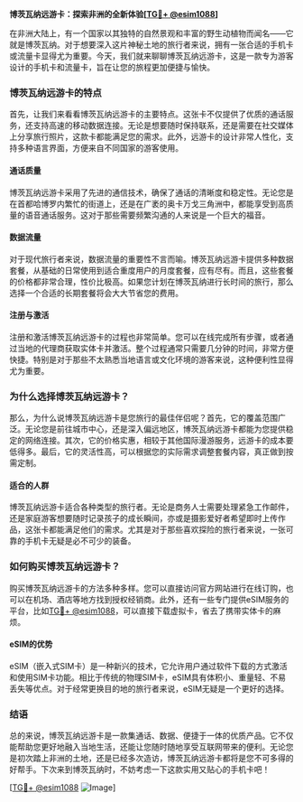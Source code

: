 **博茨瓦纳远游卡：探索非洲的全新体验[[TG💪+ @esim1088](https://t.me/s/esim1088)]**

在非洲大陆上，有一个国家以其独特的自然景观和丰富的野生动植物而闻名——它就是博茨瓦纳。对于想要深入这片神秘土地的旅行者来说，拥有一张合适的手机卡或流量卡显得尤为重要。今天，我们就来聊聊博茨瓦纳远游卡，这是一款专为游客设计的手机卡和流量卡，旨在让您的旅程更加便捷与愉快。

### 博茨瓦纳远游卡的特点

首先，让我们来看看博茨瓦纳远游卡的主要特点。这张卡不仅提供了优质的通话服务，还支持高速的移动数据连接。无论是想要随时保持联系，还是需要在社交媒体上分享旅行照片，这款卡都能满足您的需求。此外，远游卡的设计非常人性化，支持多种语言界面，方便来自不同国家的游客使用。

#### 通话质量
博茨瓦纳远游卡采用了先进的通信技术，确保了通话的清晰度和稳定性。无论您是在首都哈博罗内繁忙的街道上，还是在广袤的奥卡万戈三角洲中，都能享受到高质量的语音通话服务。这对于那些需要频繁沟通的人来说是一个巨大的福音。

#### 数据流量
对于现代旅行者来说，数据流量的重要性不言而喻。博茨瓦纳远游卡提供多种数据套餐，从基础的日常使用到适合重度用户的月度套餐，应有尽有。而且，这些套餐的价格都非常合理，性价比极高。如果您计划在博茨瓦纳进行长时间的旅行，那么选择一个合适的长期套餐将会大大节省您的费用。

#### 注册与激活
注册和激活博茨瓦纳远游卡的过程也非常简单。您可以在线完成所有步骤，或者通过当地的代理商获取实体卡并激活。整个过程通常只需要几分钟的时间，非常方便快捷。特别是对于那些不太熟悉当地语言或文化环境的游客来说，这种便利性显得尤为重要。

### 为什么选择博茨瓦纳远游卡？

那么，为什么说博茨瓦纳远游卡是您旅行的最佳伴侣呢？首先，它的覆盖范围广泛。无论您是前往城市中心，还是深入偏远地区，博茨瓦纳远游卡都能为您提供稳定的网络连接。其次，它的价格实惠，相较于其他国际漫游服务，远游卡的成本要低得多。最后，它的灵活性高，可以根据您的实际需求调整套餐内容，真正做到按需定制。

#### 适合的人群
博茨瓦纳远游卡适合各种类型的旅行者。无论是商务人士需要处理紧急工作邮件，还是家庭游客想要随时记录孩子的成长瞬间，亦或是摄影爱好者希望即时上传作品，这张卡都能满足他们的需求。尤其是对于那些喜欢探险的旅行者来说，一张可靠的手机卡无疑是必不可少的装备。

### 如何购买博茨瓦纳远游卡？

购买博茨瓦纳远游卡的方法多种多样。您可以直接访问官方网站进行在线订购，也可以在机场、酒店等地方找到授权经销商。此外，还有一些专门提供eSIM服务的平台，比如[TG💪+ @esim1088](https://t.me/s/esim1088)，可以直接下载虚拟卡，省去了携带实体卡的麻烦。

#### eSIM的优势
eSIM（嵌入式SIM卡）是一种新兴的技术，它允许用户通过软件下载的方式激活和使用SIM卡功能。相比于传统的物理SIM卡，eSIM具有体积小、重量轻、不易丢失等优点。对于经常更换目的地的旅行者来说，eSIM无疑是一个更好的选择。

### 结语

总的来说，博茨瓦纳远游卡是一款集通话、数据、便捷于一体的优质产品。它不仅能帮助您更好地融入当地生活，还能让您随时随地享受互联网带来的便利。无论您是初次踏上非洲的土地，还是已经多次造访，博茨瓦纳远游卡都将是您不可多得的好帮手。下次来到博茨瓦纳时，不妨考虑一下这款实用又贴心的手机卡吧！

[[TG💪+ @esim1088](https://t.me/s/esim1088) ![Image](https://i.postimg.cc/4NQfJmqS/Snipaste-2025-05-13-00-14-12.png)]